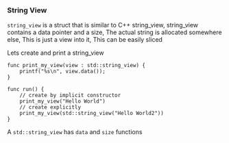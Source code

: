 ### String View

`string_view` is a struct that is similar to C++ string_view, string_view contains
a data pointer and a size, The actual string is allocated somewhere else, This is just
a view into it, This can be easily sliced

Lets create and print a string_view

```
func print_my_view(view : std::string_view) {
    printf("%s\n", view.data());
}

func run() {
    // create by implicit constructor
    print_my_view("Hello World")
    // create explicitly
    print_my_view(std::string_view("Hello World2"))
}
```

A `std::string_view` has `data` and `size` functions